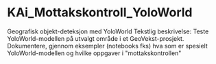 # KAi_Mottakskontroll_YoloWorld
Geografisk objekt-deteksjon med YoloWorld Tekstlig beskrivelse: Teste YoloWorld-modellen på utvalgt område i et GeoVekst-prosjekt.  Dokumentere, gjennom eksempler (notebooks fks) hva som er spesielt YoloWorld-modellen og hvilke oppgaver i "mottakskontrollen"
